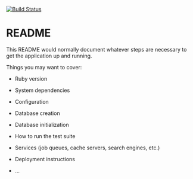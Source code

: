 [![Build Status](https://img.shields.io/endpoint.svg?url=https%3A%2F%2Factions-badge.atrox.dev%2Fkrav-ets%2Fdb-project%2Fbadge%3Fref%3Ddevelop&style=flat)](https://actions-badge.atrox.dev/krav-ets/db-project/goto?ref=develop)


# README

This README would normally document whatever steps are necessary to get the
application up and running.

Things you may want to cover:

* Ruby version

* System dependencies

* Configuration

* Database creation

* Database initialization

* How to run the test suite

* Services (job queues, cache servers, search engines, etc.)

* Deployment instructions

* ...
